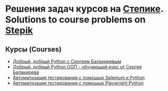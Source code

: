 # Решения задач курсов на [Степике](https://stepik.org/). Solutions to course problems on [Stepik](https://stepik.org/)



## Курсы (Courses)


* [Добрый, добрый Python с Сергеем Балакиревым](https://stepik.org/course/100707/syllabus)
* [Добрый, добрый Python ООП - обучающий курс от Сергея Балакирева](https://stepik.org/course/116336/syllabus)
* [Автоматизация тестирования с помощью Selenium и Python](https://stepik.org/course/575/syllabus)
* [Автоматизация тестирования с помощью Playwright Python](https://stepik.org/course/128626/syllabus)